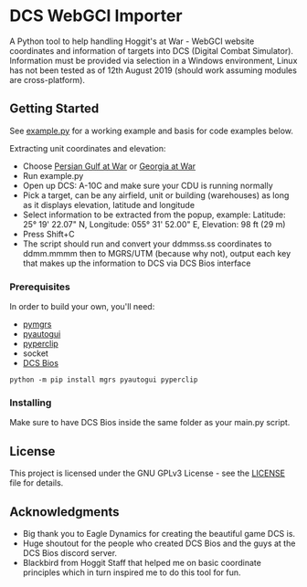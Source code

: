 # DCS WebGCI Importer

A Python tool to help handling Hoggit's at War - WebGCI website coordinates and information of targets into DCS (Digital Combat Simulator).
Information must be provided via selection in a Windows environment, Linux has not been tested as of 12th August 2019 (should work assuming modules are cross-platform).

## Getting Started

See [example.py](example.py) for a working example and basis for code examples below.

Extracting unit coordinates and elevation:
* Choose [Persian Gulf at War](https://atwar.online/pgawgci.php) or [Georgia at War](https://atwar.online/gawgci.php)
* Run example.py
* Open up DCS: A-10C and make sure your CDU is running normally
* Pick a target, can be any airfield, unit or building (warehouses) as long as it displays elevation, latitude and longitude
* Select information to be extracted from the popup, example: Latitude: 25° 19' 22.07" N, Longitude: 055° 31' 52.00" E, Elevation: 98 ft (29 m)
* Press Shift+C
* The script should run and convert your ddmmss.ss coordinates to ddmm.mmmm then to MGRS/UTM (because why not), output each key that makes up the information to DCS via DCS Bios interface

### Prerequisites

In order to build your own, you'll need:
* [pymgrs](https://pypi.org/project/mgrs/)
* [pyautogui](https://pypi.org/project/PyAutoGUI/)
* [pyperclip](https://pypi.org/project/pyperclip/)
* socket
* [DCS Bios](https://github.com/dcs-bios/dcs-bios/)

```
python -m pip install mgrs pyautogui pyperclip
```

### Installing

Make sure to have DCS Bios inside the same folder as your main.py script.

## License

This project is licensed under the GNU GPLv3 License - see the [LICENSE](LICENSE) file for details.

## Acknowledgments

* Big thank you to Eagle Dynamics for creating the beautiful game DCS is.
* Huge shoutout for the people who created DCS Bios and the guys at the DCS Bios discord server.
* Blackbird from Hoggit Staff that helped me on basic coordinate principles which in turn inspired me to do this tool for fun.

